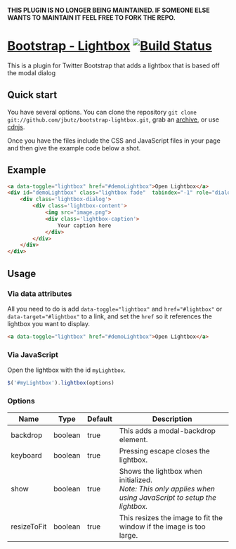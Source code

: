 **THIS PLUGIN IS NO LONGER BEING MAINTAINED. IF SOMEONE ELSE WANTS TO MAINTAIN IT FEEL FREE TO FORK THE REPO.**

[Bootstrap - Lightbox](http://jbutz.github.com/bootstrap-lightbox/) [![Build Status](https://secure.travis-ci.org/jbutz/bootstrap-lightbox.png)](http://travis-ci.org/jbutz/bootstrap-lightbox)
=================

This is a plugin for Twitter Bootstrap that adds a lightbox that is based off the modal dialog


Quick start
-----------

You have several options. You can clone the repository `git clone git://github.com/jbutz/bootstrap-lightbox.git`, grab an [archive](https://github.com/jbutz/bootstrap-lightbox/tags), or use [cdnjs](http://cdnjs.com/#bootstrap-lightbox).

Once you have the files include the CSS and JavaScript files in your page and then give the example code below a shot.

Example
-----------

```html
<a data-toggle="lightbox" href="#demoLightbox">Open Lightbox</a>
<div id="demoLightbox" class="lightbox fade"  tabindex="-1" role="dialog" aria-hidden="true">
	<div class='lightbox-dialog'>
		<div class='lightbox-content'>
			<img src="image.png">
			<div class='lightbox-caption'>
				Your caption here
			</div>
		</div>
	</div>
</div>
```

Usage
-----------

### Via data attributes ###

All you need to do is add `data-toggle="lightbox"` and `href="#lightbox"` or `data-target="#lightbox"` to a link, and set the `href` so it references the lightbox you want to display.
```html
<a data-toggle="lightbox" href="#demoLightbox">Open Lightbox</a>
```

### Via JavaScript ###

Open the lightbox with the id `myLightbox`.
```javascript
$('#myLightbox').lightbox(options)
```

### Options ###

<table class="table table-bordered table-striped">
	<thead>
		<tr>
			<th>Name</th>
			<th>Type</th>
			<th>Default</th>
			<th>Description</th>
		</tr>
	</thead>
	<tbody>
		<tr>
			<td>backdrop</td>
			<td>boolean</td>
			<td>true</td>
			<td>This adds a modal-backdrop element.</td>
		</tr>
		<tr>
			<td>keyboard</td>
			<td>boolean</td>
			<td>true</td>
			<td>Pressing escape closes the lightbox.</td>
		</tr>
		<tr>
			<td>show</td>
			<td>boolean</td>
			<td>true</td>
			<td>Shows the lightbox when initialized.<br><i>Note: This only applies when using JavaScript to setup the lightbox.</i></td>
		</tr>
		<tr>
			<td>resizeToFit</td>
			<td>boolean</td>
			<td>true</td>
			<td>This resizes the image to fit the window if the image is too large.</td>
		</tr>
	</tbody>
</table>
